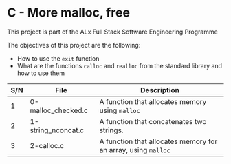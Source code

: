 # C - More malloc, free

This project is part of the ALx Full Stack Software Engineering Programme

The objectives of this project are the following: 
- How to use the `exit` function
- What are the functions `calloc` and `realloc` from the standard library and how to use them

| S/N | File | Description |
| --- | ---- | ----------- |
| 1 | 0-malloc_checked.c | A function that allocates memory using `malloc` |
| 2 | 1-string_nconcat.c | A function that concatenates two strings. |
| 3 | 2-calloc.c | A function that allocates memory for an array, using `malloc` | 
